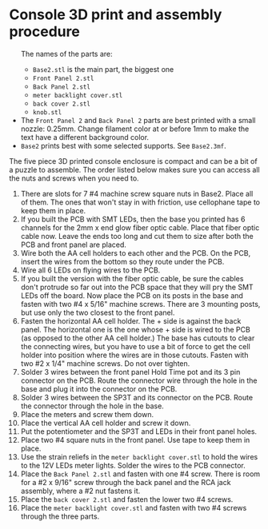 # Console 3D print and assembly procedure
<ul>
The names of the parts are:
<ul>
<li><code>Base2.stl</code> is the main part, the biggest one
<li><code>Front Panel 2.stl</code>
<li><code>Back Panel 2.stl</code>
<li><code>meter backlight cover.stl</code>
<li><code>back cover 2.stl</code>
<li><code>knob.stl</code>
</ul>
<li>
The <code>Front Panel 2</code> and <code>Back Panel 2</code> parts are best printed with a small nozzle: 0.25mm.
Change filament color at or before 1mm to make the text have a different background color.
</li>
<li><code>Base2</code> prints best with some selected supports. See <code>Base2.3mf</code>.
</ul>

The five piece 3D printed console enclosure is compact and can be a bit of a puzzle to
assemble. The order listed below makes sure you can access all the nuts and screws when
you need to.
<ol>
<li>There are slots for 7 #4 machine screw square nuts in Base2. Place all of them.
The ones that won't stay in with friction, use cellophane tape to keep them in place.
<li>If you built the PCB with SMT LEDs, then the base you printed has 6 channels for the
2mm x end glow fiber optic cable. Place that fiber optic cable now. Leave the ends too long
and cut them to size after both the PCB and front panel are placed.
<li>Wire both the AA cell holders to each other and the PCB. On the PCB, insert the wires
from the bottom so they route under the PCB.
<li>Wire all 6 LEDs on flying wires to the PCB.
<li>If you built the version with the fiber optic cable, be sure the cables don't protrude
so far out into the PCB space that they will pry the SMT LEDs off the board. Now place the PCB on its posts in the base and fasten with two #4 x 5/16" 
machine screws. There are 3 mounting posts, but use only
the two closest to the front panel.
<li>Fasten the horizontal AA cell holder. The + side is against the back panel. The
horizontal one is the one whose + side is wired to the PCB (as opposed to the other
AA cell holder.) The base has cutouts to clear the connecting wires, but you have
to use a bit of force to get the cell holder into position where the wires are
in those cutouts. Fasten with two #2 x 1/4" machine screws. Do not over tighten.
<li>Solder 3 wires between the front panel Hold Time pot and its 3 pin connector
on the PCB.
Route the connector wire through the hole in the base and plug it into the
connector on the PCB.
<li>Solder 3 wires between the SP3T and its connector on the PCB. Route the 
connector through
the hole in the base.
<li>Place the meters and screw them down.
<li>Place the vertical AA cell holder and screw it down.
<li>Put the potentiometer and the SP3T and LEDs in their front panel holes.
<li>Place two #4 square nuts in the front panel. Use tape to keep them in place.
<li>Use the strain reliefs in the <code>meter backlight cover.stl</code> to hold
the wires to the 12V LEDs meter lights. Solder the wires to the PCB connector.
<li>Place the <code>Back Panel 2.stl</code> and fasten with one #4 screw.
There is room for a #2 x 9/16" screw through the back panel and the RCA jack
assembly, where a #2 nut fastens it.
<li>Place the <code>back cover 2.stl</code> and fasten the lower two #4 screws.
<li>Place the <code>meter backlight cover.stl</code> and fasten with two
#4 screws through the three parts.
</ol>
